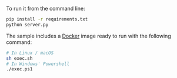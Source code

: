 To run it from the command line:

```bash
pip install -r requirements.txt 
python server.py
```

The sample includes a <a href="https://www.docker.com" target="_blank" rel="noreferrer">Docker</a> image ready to run with the following command:

```bash
# In Linux / macOS
sh exec.sh
# In Windows' Powershell
./exec.ps1
```
